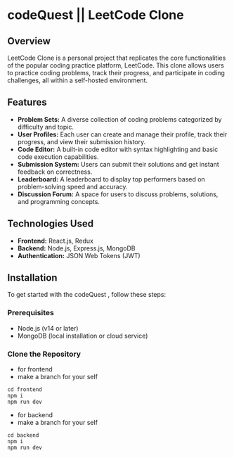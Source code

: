 # codeQuest ||  LeetCode Clone

## Overview

LeetCode Clone is a personal project that replicates the core functionalities of the popular coding practice platform, LeetCode. This clone allows users to practice coding problems, track their progress, and participate in coding challenges, all within a self-hosted environment.

## Features

- **Problem Sets:** A diverse collection of coding problems categorized by difficulty and topic.
- **User Profiles:** Each user can create and manage their profile, track their progress, and view their submission history.
- **Code Editor:** A built-in code editor with syntax highlighting and basic code execution capabilities.
- **Submission System:** Users can submit their solutions and get instant feedback on correctness.
- **Leaderboard:** A leaderboard to display top performers based on problem-solving speed and accuracy.
- **Discussion Forum:** A space for users to discuss problems, solutions, and programming concepts.

## Technologies Used

- **Frontend:** React.js, Redux
- **Backend:** Node.js, Express.js, MongoDB
- **Authentication:** JSON Web Tokens (JWT)

## Installation

To get started with the codeQuest , follow these steps:

### Prerequisites

- Node.js (v14 or later)
- MongoDB (local installation or cloud service)

### Clone the Repository
- for frontend
- make a branch for your self
```
cd frontend
npm i
npm run dev 
```
- for backend
- make a branch for your self
```
cd backend
npm i
npm run dev
```
